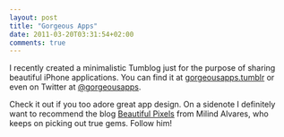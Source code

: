 ```yaml
---
layout: post
title: "Gorgeous Apps"
date: 2011-03-20T03:31:54+02:00
comments: true
---
```


I recently created a minimalistic Tumblog just for the purpose of sharing beautiful iPhone applications. You can find it at [gorgeousapps.tumblr](http://gorgeousapps.tumblr.com/) or even on Twitter at [@gorgeousapps](https://twitter.com/gorgeousapps).

Check it out if you too adore great app design. On a sidenote I definitely want to recommend the blog [Beautiful Pixels](https://beautifulpixels.com/) from Milind Alvares, who keeps on picking out true gems. Follow him!
